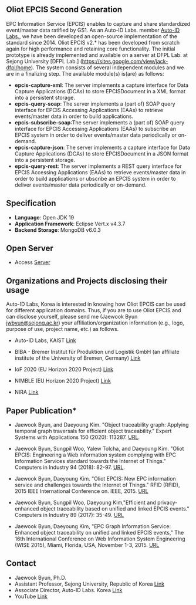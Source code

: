 ## Oliot EPCIS Second Generation ##

EPC Information Service (EPCIS) enables to capture and share standardized event/master data ratified by GS1. As an Auto-ID Labs. member [Auto-ID Labs.](https://autoidlab.kaist.ac.kr/people.html), we have been developed an open-source implementation of the standard since 2014. Oliot EPCIS v2.* has been developed from scratch again for high performance and retaining core functionality. The initial prototype is already implemented and available on a server at DFPL Lab. at Sejong University [DFPL Lab.] (https://sites.google.com/view/jack-dfpl/home). The system consists of several independent modules and we are in a finalizing step. The available module(s) is(are) as follows:

* **epcis-capture-xml**: The server implements a capture interface for Data Capture Applications (DCAs) to store EPCISDocument in a XML format into a persistent storage. 
* **epcis-query-soap**: The server implements a (part of) SOAP query interface for EPCIS Accessing Applications (EAAs) to retrieve events/master data in order to build applications. 
* **epcis-subscribe-soap**:The server implements a (part of) SOAP query interface for EPCIS Accessing Applications (EAAs) to subscribe an EPCIS system in order to deliver  events/master data periodically or on-demand.
* **epcis-capture-json**: The server implements a capture interface for Data Capture Applications (DCAs) to store EPCISDocument in a JSON format into a persistent storage.
* **epcis-query-rest**: The server implements a REST query interface for EPCIS Accessing Applications (EAAs) to retrieve events/master data in order to build applications or ubscribe an EPCIS system in order to deliver  events/master data periodically or on-demand. 

## Specification ##

* **Language**: Open JDK 19
* **Application Framework**: Eclipse Vert.x v4.3.7
* **Backend Storage**: MongoDB v6.0.3

## Open Server ##

* Access [Server](http://dfpl.sejong.ac.kr/epcis/home/index.html)

## Organizations and Projects disclosing their usage ##

Auto-ID Labs, Korea is interested in knowing how Oliot EPCIS can be used for different application domains. Thus, if you are to use Oliot EPCIS and can disclose yourself, please send me (Jaewook Byun <jwbyun@sejong.ac.kr>) your affiliation/organization information (e.g., logo, purpose of use, project name, etc.) as follows. 

* Auto-ID Labs, KAIST [Link](http://autoidlab.kaist.ac.kr/)

* BIBA - Bremer Institut für Produktion und Logistik GmbH (an affiliate institute of the University of Bremen, Germany) [Link](http://www.biba.uni-bremen.de/en.html)

* IoF 2020 (EU Horizon 2020 Project) [Link](https://www.iof2020.eu/)

* NIMBLE (EU Horizon 2020 Project) [Link](https://www.nimble-project.org/)

* NIRA [Link](https://www.nira-inc.com/technologies)

## Paper Publication* ##

- Jaewook Byun, and Daeyoung Kim. "Object traceability graph: Applying temporal graph traversals for efficient object traceability." Expert Systems with Applications 150 (2020): 113287. [URL](https://www.sciencedirect.com/science/article/pii/S0957417420301123).

- Jaewook Byun, Sungpil Woo, Yalew Tolcha, and Daeyoung Kim. "Oliot EPCIS: Engineering a Web information system complying with EPC Information Services standard towards the Internet of Things." Computers in Industry 94 (2018): 82-97. [URL](https://www.sciencedirect.com/science/article/pii/S016636151730458X).

- Jaewook Byun, Daeyoung Kim. "Oliot EPCIS: New EPC information service and challenges towards the Internet of Things." RFID (RFID), 2015 IEEE International Conference on. IEEE, 2015. [URL](http://ieeexplore.ieee.org/xpls/abs_all.jsp?arnumber=7113075&tag=1)

- Jaewook Byun, Sungpil Woo, Daeyoung Kim,"Efficient and privacy-enhanced object traceability based on unified and linked EPCIS events." Computers in Industry 89 (2017): 35-49. [URL](http://www.sciencedirect.com/science/article/pii/S016636151630135X)

- Jaewook Byun, Daeyoung Kim, "EPC Graph Information Service: Enhanced object traceability on unified and linked EPCIS events," The 16th International Conference on Web Information System Engineering (WISE 2015), Miami, Florida, USA, November 1-3, 2015. [URL](http://link.springer.com/chapter/10.1007/978-3-319-26190-4_16)

## Contact ##

* Jaewook Byun, Ph.D.
* Assistant Professor, Sejong University, Republic of Korea [Link](https://sejong.elsevierpure.com/en/persons/jaewook-byun)
* Associate Director, Auto-ID Labs. Korea [Link](http://autoidlab.kaist.ac.kr/)
* YouTube [Link](https://www.youtube.com/channel/UC988e-Y8nto0LXVae0aqaOQ)
